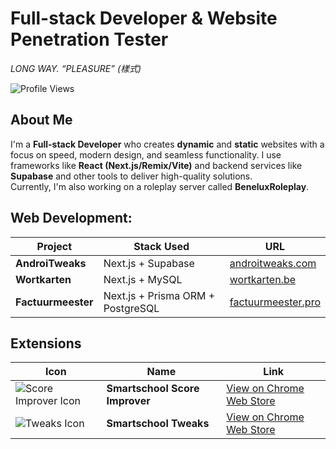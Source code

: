 # **Full-stack Developer & Website Penetration Tester**  
*_LONG WAY. “PLEASURE” (樣式)_*  

![Profile Views](https://komarev.com/ghpvc/?username=alm0stethical)

## About Me
I'm a **Full-stack Developer** who creates **dynamic** and **static** websites with a focus on speed, modern design, and seamless functionality. I use frameworks like **React (Next.js/Remix/Vite)** and backend services like **Supabase** and other tools to deliver high-quality solutions.  
Currently, I'm also working on a roleplay server called **BeneluxRoleplay**.

## Web Development:
| Project         | Stack Used                        | URL                                               |
|-----------------|-----------------------------------|---------------------------------------------------|
| **AndroiTweaks**    | Next.js + Supabase                 | [androitweaks.com](https://androitweaks.com/)     |
| **Wortkarten**      | Next.js + MySQL                    | [wortkarten.be](https://wortkarten.be/)           |
| **Factuurmeester**  | Next.js + Prisma ORM + PostgreSQL  | [factuurmeester.pro](https://factuurmeester.pro/) |

## Extensions
| Icon | Name | Link |
|------|------|------|
| ![Score Improver Icon](https://lh3.googleusercontent.com/2-2N-4K953FHiEEDf9Caw_5teqPNkwZlRC7K7ahaT5P4qRaZLIc3izztXDRDhgsz4u6kt5tOg8B6612yY7f03uWNtw=s60) | **Smartschool Score Improver** | [View on Chrome Web Store](https://chromewebstore.google.com/detail/smartschool-score-improve/conifdhgbdkogpjbmjielkbciclfekif) |
| ![Tweaks Icon](https://lh3.googleusercontent.com/cVMw3n8koHMVI3D5MoPvjci3UQvspBqZWkYoqZ-5mmd9pV9Co9r9wlJIJAKdKSA1fSi6_zOwZCQLtwYcYtkd2_n57Q=s60) | **Smartschool Tweaks** | [View on Chrome Web Store](https://chromewebstore.google.com/detail/smartschool-tweaks/nkapofkpgbkekifieeadkdnfnkbjpkpk) |
